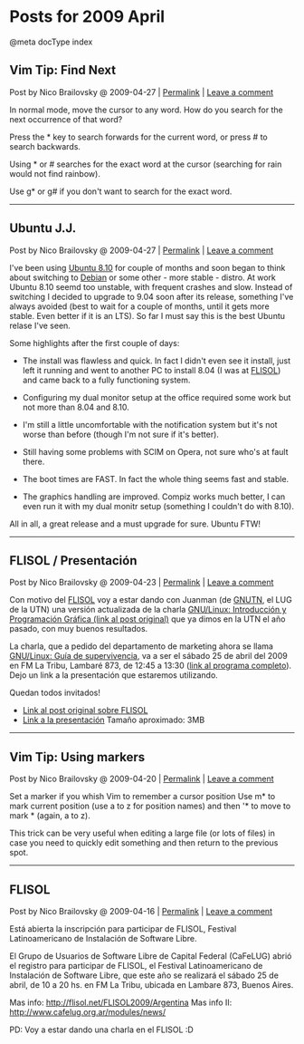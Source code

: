 # Posts for 2009 April

@meta docType index

## Vim Tip: Find Next

Post by Nico Brailovsky @ 2009-04-27 | [Permalink](md_blog/2009/0427_VimTipFindNext.md)  | [Leave a comment](https://github.com/nicolasbrailo/nicolasbrailo.github.io/issues/new?title=Comment@md_blog/2009/0427_VimTipFindNext.md&body=I%20have%20a%20comment!)

In normal mode, move the cursor to any word. How do you search for the next occurrence of that word?

Press the \* key to search forwards for the current word, or press # to search backwards.

Using \* or # searches for the exact word at the cursor (searching for rain would not find rainbow).

Use g\* or g# if you don't want to search for the exact word.





---

## Ubuntu J.J.

Post by Nico Brailovsky @ 2009-04-27 | [Permalink](md_blog/2009/0427_UbuntuJ.J..md)  | [Leave a comment](https://github.com/nicolasbrailo/nicolasbrailo.github.io/issues/new?title=Comment@md_blog/2009/0427_UbuntuJ.J..md&body=I%20have%20a%20comment!)

I've been using [Ubuntu 8.10](http://ubuntu.com) for couple of months and soon began to think about switching to [Debian](http://debian.org) or some other - more stable - distro. At work Ubuntu 8.10 seemd too unstable, with frequent crashes and slow. Instead of switching I decided to upgrade to 9.04 soon after its release, something I've always avoided (best to wait for a couple of months, until it gets more stable. Even better if it is an LTS). So far I must say this is the best Ubuntu relase I've seen.

Some highlights after the first couple of days:

* The install was flawless and quick. In fact I didn't even see it install, just left it running and went to another PC to install 8.04 (I was at [FLISOL](md_blog/2009/0416_FLISOL.md)) and came back to a fully functioning system.

* Configuring my dual monitor setup at the office required some work but not more than 8.04 and 8.10.

* I'm still a little uncomfortable with the notification system but it's not worse than before (though I'm not sure if it's better).

* Still having some problems with SCIM on Opera, not sure who's at fault there.

* The boot times are FAST. In fact the whole thing seems fast and stable.

* The graphics handling are improved. Compiz works much better, I can even run it with my dual monitr setup (something I couldn't do with 8.10).

All in all, a great release and a must upgrade for sure. Ubuntu FTW!





---

## FLISOL / Presentación

Post by Nico Brailovsky @ 2009-04-23 | [Permalink](md_blog/2009/0423_FLISOLPresentacin.md)  | [Leave a comment](https://github.com/nicolasbrailo/nicolasbrailo.github.io/issues/new?title=Comment@md_blog/2009/0423_FLISOLPresentacin.md&body=I%20have%20a%20comment!)

Con motivo del [FLISOL](http://flisol.info) voy a estar dando con Juanman (de [GNUTN](md_blog/youfoundadeadlink.md), el LUG de la UTN) una versión actualizada de la charla [GNU/Linux: Introducción y Programación Gráfica (link al post original)](md_blog/2009/0306_IntroduccinaGNULinux.md) que ya dimos en la UTN el año pasado, con muy buenos resultados.

La charla, que a pedido del departamento de marketing ahora se llama [GNU/Linux: Guía de supervivencia](https://raw.githubusercontent.com/nicolasbrailo/powerpoint_monkey/master/no_source/linux_survival_guide.pdf), va a ser el sábado 25 de abril del 2009 en FM La Tribu, Lambaré 873, de 12:45 a 13:30 ([link al programa completo](http://wiki.cafelug.org.ar/index.php/Flisol/2009/Charlas#GNU.2FLinux:_Guia_de_Supervivencia)). Dejo un link a la presentación que estaremos utilizando.

Quedan todos invitados!

* [Link al post original sobre FLISOL](md_blog/2009/0423_FLISOLPresentacin.md)
* [Link a la presentación](https://raw.githubusercontent.com/nicolasbrailo/powerpoint_monkey/master/no_source/linux_survival_guide.pdf) Tamaño aproximado: 3MB





---

## Vim Tip: Using markers

Post by Nico Brailovsky @ 2009-04-20 | [Permalink](md_blog/2009/0420_VimTipUsingmarkers.md)  | [Leave a comment](https://github.com/nicolasbrailo/nicolasbrailo.github.io/issues/new?title=Comment@md_blog/2009/0420_VimTipUsingmarkers.md&body=I%20have%20a%20comment!)

Set a marker if you whish Vim to remember a cursor position Use m\* to mark current position (use a to z for position names) and then '\* to move to mark \* (again, a to z).

This trick can be very useful when editing a large file (or lots of files) in case you need to quickly edit something and then return to the previous spot.





---

## FLISOL

Post by Nico Brailovsky @ 2009-04-16 | [Permalink](md_blog/2009/0416_FLISOL.md)  | [Leave a comment](https://github.com/nicolasbrailo/nicolasbrailo.github.io/issues/new?title=Comment@md_blog/2009/0416_FLISOL.md&body=I%20have%20a%20comment!)

Está abierta la inscripción para participar de FLISOL, Festival Latinoamericano de Instalación de Software Libre.

El Grupo de Usuarios de Software Libre de Capital Federal (CaFeLUG) abrió el registro para participar de FLISOL, el Festival Latinoamericano de Instalación de Software Libre, que este año se realizará el sábado 25 de abril, de 10 a 20 hs. en FM La Tribu, ubicada en Lambare 873, Buenos Aires.

Mas info: http://flisol.net/FLISOL2009/Argentina
Mas info II: http://www.cafelug.org.ar/modules/news/

PD: Voy a estar dando una charla en el FLISOL :D



